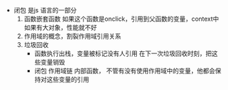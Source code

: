 - 闭包 是js 语言的一部分
    1. 函数嵌套函数
        如果这个函数是onclick，引用到父函数的变量，context中如果有大对象，性能就不好
    2. 作用域的概念，割裂作用域引用关系 
    3. 垃圾回收 
        - 函数执行出栈，变量被标记没有人引用 在下一次垃圾回收时刻，把这些变量销毁
        - 闭包 作用域链 内部函数， 不管有没有使用作用域中的变量，他都会保持对这些变量的引用